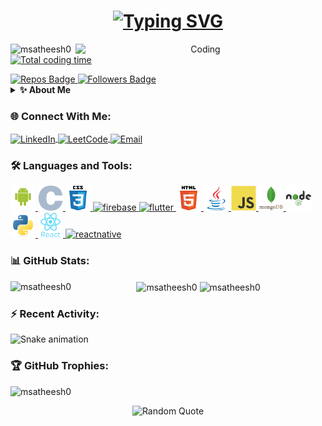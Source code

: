 <h1 align="center"> 
  <a href="https://git.io/typing-svg">
    <img src="https://readme-typing-svg.demolab.com?font=Fira+Code&weight=600&size=30&duration=3000&pause=1000&color=22D3EE&center=true&vCenter=true&width=500&height=70&lines=Hi+%F0%9F%91%8B%2C+I'm+Satheesh+M;A+passionate+frontend+developer;From+India+%F0%9F%87%AE%F0%9F%87%B3" alt="Typing SVG" />
  </a>
</h1>

<div align="center">
  <img align="right" alt="Coding" width="400" src="https://camo.githubusercontent.com/5ddf73ad3a205111cf8c686f687fc216c2946a75005718c8da5b837ad9de78c9/68747470733a2f2f7468756d62732e6766796361742e636f6d2f4576696c4e657874446576696c666973682d736d616c6c2e676966">
</div>

<p align="left"> 
  <img src="https://komarev.com/ghpvc/?username=msatheesh0&label=Profile%20views&color=0e75b6&style=flat" alt="msatheesh0" />
  <a href="https://wakatime.com/@msatheesh0">
    <img src="https://wakatime.com/badge/user/your-user-id.svg" alt="Total coding time">
  </a>
</p>

<!-- Animated badges -->
<div align="left">
  <a href="https://github.com/msatheesh0?tab=repositories">
    <img src="https://badges.pufler.dev/repos/msatheesh0?color=blue&style=flat-square" alt="Repos Badge"/>
  </a>
  <a href="https://github.com/msatheesh0?tab=followers">
    <img src="https://badges.pufler.dev/followers/msatheesh0?color=cyan&style=flat-square" alt="Followers Badge"/>
  </a>
</div>

<!-- About Me Section -->
<details>
  <summary><b>✨ About Me</b></summary>
  <br/>
  
  - 🔭 I'm currently working on **[Holistic Harmony: Customized Ayurveda for Modern Living](https://github.com/MSatheesh0/healthapp)**
  
  - 🌱 I'm currently learning **Flutter, Firebase, Supabase, API Integration, React**
  
  - 👯 I'm looking to collaborate on **Machine Learning-Based Chronic Disease Predictor**
  
  - 💬 Ask me about **Flutter, Firebase, Python, Java, App Development, Web Development**
  
  - 📫 How to reach me: **satheesh2005satheesh@gmail.com**
  
  - ⚡ Fun fact: **I love solving complex problems with simple solutions**
</details>

<!-- Connect Section -->
<h3 align="left">🌐 Connect With Me:</h3>
<p align="left">
  <a href="https://linkedin.com/in/m-satheesh-968090258" target="blank">
    <img align="center" src="https://raw.githubusercontent.com/rahuldkjain/github-profile-readme-generator/master/src/images/icons/Social/linked-in-alt.svg" alt="LinkedIn" height="30" width="40" />
  </a>
  <a href="https://leetcode.com/u/rsyxbmrefx/" target="blank">
    <img align="center" src="https://raw.githubusercontent.com/rahuldkjain/github-profile-readme-generator/master/src/images/icons/Social/leet-code.svg" alt="LeetCode" height="30" width="40" />
  </a>
  <a href="mailto:satheesh2005satheesh@gmail.com">
    <img align="center" src="https://img.icons8.com/color/48/000000/gmail-new.png" alt="Email" height="30" width="40" />
  </a>
</p>

<!-- Skills Section -->
<h3 align="left">🛠 Languages and Tools:</h3>
<p align="left">
  <a href="https://developer.android.com" target="_blank" rel="noreferrer">
    <img src="https://raw.githubusercontent.com/devicons/devicon/master/icons/android/android-original-wordmark.svg" alt="android" width="40" height="40"/>
  </a>
  <a href="https://www.cprogramming.com/" target="_blank" rel="noreferrer">
    <img src="https://raw.githubusercontent.com/devicons/devicon/master/icons/c/c-original.svg" alt="c" width="40" height="40"/>
  </a>
  <a href="https://www.w3schools.com/css/" target="_blank" rel="noreferrer">
    <img src="https://raw.githubusercontent.com/devicons/devicon/master/icons/css3/css3-original-wordmark.svg" alt="css3" width="40" height="40"/>
  </a>
  <a href="https://firebase.google.com/" target="_blank" rel="noreferrer">
    <img src="https://www.vectorlogo.zone/logos/firebase/firebase-icon.svg" alt="firebase" width="40" height="40"/>
  </a>
  <a href="https://flutter.dev" target="_blank" rel="noreferrer">
    <img src="https://www.vectorlogo.zone/logos/flutterio/flutterio-icon.svg" alt="flutter" width="40" height="40"/>
  </a>
  <a href="https://www.w3.org/html/" target="_blank" rel="noreferrer">
    <img src="https://raw.githubusercontent.com/devicons/devicon/master/icons/html5/html5-original-wordmark.svg" alt="html5" width="40" height="40"/>
  </a>
  <a href="https://www.java.com" target="_blank" rel="noreferrer">
    <img src="https://raw.githubusercontent.com/devicons/devicon/master/icons/java/java-original.svg" alt="java" width="40" height="40"/>
  </a>
  <a href="https://developer.mozilla.org/en-US/docs/Web/JavaScript" target="_blank" rel="noreferrer">
    <img src="https://raw.githubusercontent.com/devicons/devicon/master/icons/javascript/javascript-original.svg" alt="javascript" width="40" height="40"/>
  </a>
  <a href="https://www.mongodb.com/" target="_blank" rel="noreferrer">
    <img src="https://raw.githubusercontent.com/devicons/devicon/master/icons/mongodb/mongodb-original-wordmark.svg" alt="mongodb" width="40" height="40"/>
  </a>
  <a href="https://nodejs.org" target="_blank" rel="noreferrer">
    <img src="https://raw.githubusercontent.com/devicons/devicon/master/icons/nodejs/nodejs-original-wordmark.svg" alt="nodejs" width="40" height="40"/>
  </a>
  <a href="https://www.python.org" target="_blank" rel="noreferrer">
    <img src="https://raw.githubusercontent.com/devicons/devicon/master/icons/python/python-original.svg" alt="python" width="40" height="40"/>
  </a>
  <a href="https://reactjs.org/" target="_blank" rel="noreferrer">
    <img src="https://raw.githubusercontent.com/devicons/devicon/master/icons/react/react-original-wordmark.svg" alt="react" width="40" height="40"/>
  </a>
  <a href="https://reactnative.dev/" target="_blank" rel="noreferrer">
    <img src="https://reactnative.dev/img/header_logo.svg" alt="reactnative" width="40" height="40"/>
  </a>
</p>

<!-- GitHub Stats -->
<h3 align="left">📊 GitHub Stats:</h3>

<div align="center">
  <img align="left" src="https://github-readme-stats.vercel.app/api/top-langs?username=msatheesh0&show_icons=true&locale=en&layout=compact&theme=radical" alt="msatheesh0" />
  
  <img align="center" src="https://github-readme-stats.vercel.app/api?username=msatheesh0&show_icons=true&locale=en&theme=radical" alt="msatheesh0" />
  
  <img align="center" src="https://github-readme-streak-stats.herokuapp.com/?user=msatheesh0&theme=radical" alt="msatheesh0" />
</div>

<!-- Activity Graph -->
<h3 align="left">⚡ Recent Activity:</h3>

<!-- Snake game contribution graph -->
![Snake animation](https://github.com/msatheesh0/msatheesh0/blob/output/github-contribution-grid-snake.svg)

<!-- Trophy Section -->
<h3 align="left">🏆 GitHub Trophies:</h3>
<p align="left">
  <img src="https://github-profile-trophy.vercel.app/?username=msatheesh0&theme=radical&row=2&no-bg=true" alt="msatheesh0" />
</p>

<!-- Quote -->
<div align="center">
  <img src="https://quotes-github-readme.vercel.app/api?type=horizontal&theme=radical" alt="Random Quote"/>
</div>
